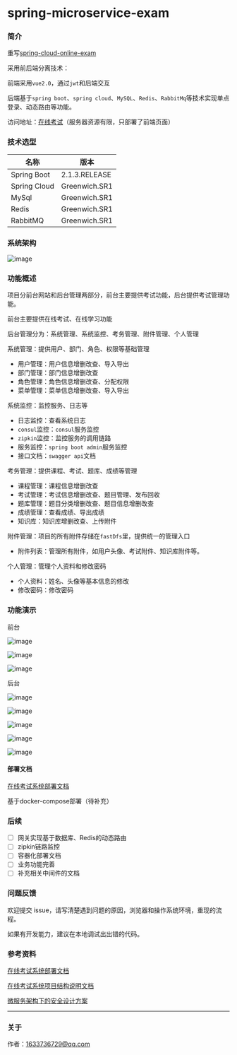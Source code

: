 # spring-microservice-exam

### 简介

重写[spring-cloud-online-exam](https://gitee.com/wells2333/spring-cloud-online-exam)

采用前后端分离技术：

前端采用`vue2.0`，通过`jwt`和后端交互

后端基于`spring boot`、`spring cloud`、`MySQL`、`Redis`、`RabbitMq`等技术实现单点登录、动态路由等功能。

访问地址：[在线考试](http://182.254.233.125)（服务器资源有限，只部署了前端页面）

### 技术选型

|      名称      |   版本    |
| --------- | -------- |
| Spring Boot    | 2.1.3.RELEASE  |
| Spring Cloud   | Greenwich.SR1  |
| MySql   | Greenwich.SR1  |
| Redis   | Greenwich.SR1  |
| RabbitMQ   | Greenwich.SR1  |

### 系统架构

![image](doc/产品设计/系统架构图.png)

### 功能概述

项目分前台网站和后台管理两部分，前台主要提供考试功能，后台提供考试管理功能。

前台主要提供在线考试、在线学习功能

后台管理分为：系统管理、系统监控、考务管理、附件管理、个人管理

系统管理：提供用户、部门、角色、权限等基础管理
- 用户管理：用户信息增删改查、导入导出
- 部门管理：部门信息增删改查
- 角色管理：角色信息增删改查、分配权限
- 菜单管理：菜单信息增删改查、导入导出

系统监控：监控服务、日志等
- 日志监控：查看系统日志
- `consul`监控：`consul`服务监控
- `zipkin`监控：监控服务的调用链路
- 服务监控：`spring boot admin`服务监控
- 接口文档：`swagger api`文档

考务管理：提供课程、考试、题库、成绩等管理
- 课程管理：课程信息增删改查
- 考试管理：考试信息增删改查、题目管理、发布回收
- 题库管理：题目分类增删改查、题目信息增删改查
- 成绩管理：查看成绩、导出成绩
- 知识库：知识库增删改查、上传附件

附件管理：项目的所有附件存储在`fastDfs`里，提供统一的管理入口
- 附件列表：管理所有附件，如用户头像、考试附件、知识库附件等。

个人管理：管理个人资料和修改密码
- 个人资料：姓名、头像等基本信息的修改
- 修改密码：修改密码

### 功能演示

前台

![image](doc/images/image_web_exam.png)

![image](doc/images/image_web_exam_card.png)

![image](doc/images/image_web_incorrect_answer.png)

后台

![image](doc/images/image_ui_menu.png)

![image](doc/images/image_ui_exam.png)

![image](doc/images/image_ui_exam_subject.png)

![image](doc/images/image_ui_subject.png)

![image](doc/images/image_ui_msg.png)

#### 部署文档

[在线考试系统部署文档](doc/在线考试系统V2.0_部署文档.md)

基于docker-compose部署（待补充）

### 后续

- [ ] 网关实现基于数据库、Redis的动态路由
- [ ] zipkin链路监控
- [ ] 容器化部署文档
- [ ] 业务功能完善
- [ ] 补充相关中间件的文档

### 问题反馈

欢迎提交 issue，请写清楚遇到问题的原因，浏览器和操作系统环境，重现的流程。 

如果有开发能力，建议在本地调试出出错的代码。

### 参考资料

[在线考试系统部署文档](doc/在线考试系统V2.0_部署文档.md)

[在线考试系统项目结构说明文档](doc/在线考试系统V2.0_项目结构说明.md)

[微服务架构下的安全设计方案](http://ehedgehog.net/2019/03/23/%E5%BE%AE%E6%9C%8D%E5%8A%A1%E6%9E%B6%E6%9E%84%E4%B8%8B%E7%9A%84%E5%AE%89%E5%85%A8%E8%AE%BE%E8%AE%A1%E6%96%B9%E6%A1%88/)

***

### 关于

作者：1633736729@qq.com